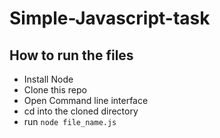 # Simple-Javascript-task

## How to run the files

* Install Node
* Clone this repo
* Open Command line interface
* cd into the cloned directory
* run ```node file_name.js```
